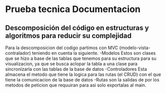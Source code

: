 # Prueba tecnica Documentacion

## Descomposición del código en estructuras y algoritmos para reducir su complejidad

Para la descomposicion del codigo partimos con MVC (modelo-vista-contralador) teniendo en cuenta la siguiente.
-Modelos
Estos son clases que se hizo a base de las tablas que tenemos para su estructura para su visualizacion, ya que se busca aclopar la tabla a una clase para sincronizarla con las tablas de la base de datos 
-Controladores
Esta almacena el metodo que tiene la logica para las rutas (el CRUD) con el que tiene la comunicacion de la base de datos
-Rutas
son la salidas de por los metodos de peticion que requuiran para asi solo exportalas al main.

